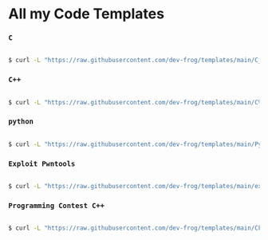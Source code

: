 # All my Code Templates 

### `C`

```bash

$ curl -L "https://raw.githubusercontent.com/dev-frog/templates/main/C_temp.c" -o main.c

```

### `C++`

```bash

$ curl -L "https://raw.githubusercontent.com/dev-frog/templates/main/C%2B%2B_temp.cpp" -o main.cpp

```
### `python`
```bash

$ curl -L "https://raw.githubusercontent.com/dev-frog/templates/main/Py_temp.py" -o main.py

```

### `Exploit Pwntools`

```bash

$ curl -L "https://raw.githubusercontent.com/dev-frog/templates/main/exploit.py" -o exploit.py

```

### `Programming Contest C++`

```bash

$ curl -L "https://raw.githubusercontent.com/dev-frog/templates/main/CF.h" -o stdc++.h

```
